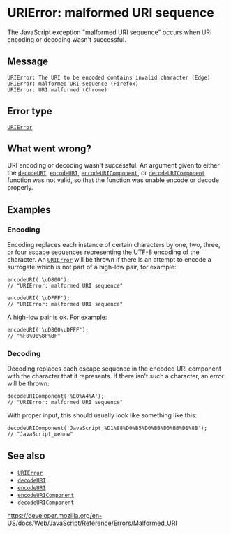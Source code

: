 URIError: malformed URI sequence
================================

The JavaScript exception "malformed URI sequence" occurs when URI encoding or decoding wasn't successful.

Message
-------

    URIError: The URI to be encoded contains invalid character (Edge)
    URIError: malformed URI sequence (Firefox)
    URIError: URI malformed (Chrome)

Error type
----------

[`URIError`](../global_objects/urierror)

What went wrong?
----------------

URI encoding or decoding wasn't successful. An argument given to either the [`decodeURI`](../global_objects/decodeuri), [`encodeURI`](../global_objects/encodeuri), [`encodeURIComponent`](../global_objects/encodeuricomponent), or [`decodeURIComponent`](../global_objects/decodeuricomponent) function was not valid, so that the function was unable encode or decode properly.

Examples
--------

### Encoding

Encoding replaces each instance of certain characters by one, two, three, or four escape sequences representing the UTF-8 encoding of the character. An [`URIError`](../global_objects/urierror) will be thrown if there is an attempt to encode a surrogate which is not part of a high-low pair, for example:

    encodeURI('\uD800');
    // "URIError: malformed URI sequence"

    encodeURI('\uDFFF');
    // "URIError: malformed URI sequence"

A high-low pair is ok. For example:

    encodeURI('\uD800\uDFFF');
    // "%F0%90%8F%BF"

### Decoding

Decoding replaces each escape sequence in the encoded URI component with the character that it represents. If there isn't such a character, an error will be thrown:

    decodeURIComponent('%E0%A4%A');
    // "URIError: malformed URI sequence"

With proper input, this should usually look like something like this:

    decodeURIComponent('JavaScript_%D1%88%D0%B5%D0%BB%D0%BB%D1%8B');
    // "JavaScript_шеллы"

See also
--------

-   [`URIError`](../global_objects/urierror)
-   [`decodeURI`](../global_objects/decodeuri)
-   [`encodeURI`](../global_objects/encodeuri)
-   [`encodeURIComponent`](../global_objects/encodeuricomponent)
-   [`decodeURIComponent`](../global_objects/decodeuricomponent)

<a href="https://developer.mozilla.org/en-US/docs/Web/JavaScript/Reference/Errors/Malformed_URI" class="_attribution-link">https://developer.mozilla.org/en-US/docs/Web/JavaScript/Reference/Errors/Malformed_URI</a>
